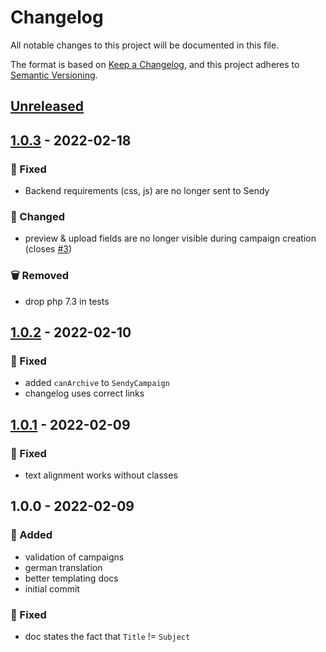 # Changelog
All notable changes to this project will be documented in this file.

The format is based on [Keep a Changelog](https://keepachangelog.com/en/1.0.0/),
and this project adheres to [Semantic Versioning](https://semver.org/spec/v2.0.0.html).

<a name="unreleased"></a>
## [Unreleased]


<a name="1.0.3"></a>
## [1.0.3] - 2022-02-18
### 🐞 Fixed
- Backend requirements (css, js) are no longer sent to Sendy

### 🔧 Changed
- preview & upload fields are no longer visible during campaign creation (closes [#3](https://github.com/syntro-opensource/silverstripe-sendy/issues/3))

### 🗑 Removed
- drop php 7.3 in tests


<a name="1.0.2"></a>
## [1.0.2] - 2022-02-10
### 🐞 Fixed
- added `canArchive` to `SendyCampaign`
- changelog uses correct links


<a name="1.0.1"></a>
## [1.0.1] - 2022-02-09
### 🐞 Fixed
- text alignment works without classes


<a name="1.0.0"></a>
## 1.0.0 - 2022-02-09
### 🍰 Added
- validation of campaigns
- german translation
- better templating docs
- initial commit

### 🐞 Fixed
- doc states the fact that `Title` != `Subject`


[Unreleased]: https://github.com/syntro-opensource/silverstripe-sendy/compare/1.0.3...HEAD
[1.0.3]: https://github.com/syntro-opensource/silverstripe-sendy/compare/1.0.2...1.0.3
[1.0.2]: https://github.com/syntro-opensource/silverstripe-sendy/compare/1.0.1...1.0.2
[1.0.1]: https://github.com/syntro-opensource/silverstripe-sendy/compare/1.0.0...1.0.1
